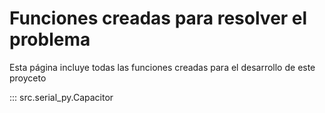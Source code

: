 # Funciones creadas para resolver el problema

Esta página incluye todas las funciones creadas para el desarrollo de este proyceto

::: src.serial_py.Capacitor
